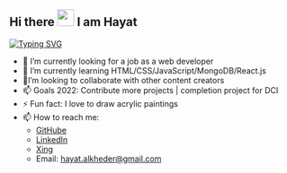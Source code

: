## Hi there <img src="https://user-images.githubusercontent.com/89069508/179371940-49ef420f-671e-47fa-a6bd-7c1cd046e6de.gif" width="30px">  I am Hayat
[![Typing SVG](https://readme-typing-svg.herokuapp.com/?lines=Junior+Fullstack+Developer.&size=22)](https://git.io/typing-svg)
- 🔭 I’m currently looking for a job as a web developer
- 🌱 I’m currently learning HTML/CSS/JavaScript/MongoDB/React.js
- 👯I’m looking to collaborate with other content creators
- 📫 Goals 2022: Contribute more projects | completion project for DCI
- ⚡ Fun fact: I love to draw acrylic paintings
 - 📫 How to reach me: 
    - [GitHube](https://github.com/Hayat12345678?tab=repositories) 
    - [LinkedIn](https://www.linkedin.com/in/hayat-alkheder-958250229/)
    - [Xing](https://www.xing.com/discover/updates)
    - Email: hayat.alkheder@gmail.com

